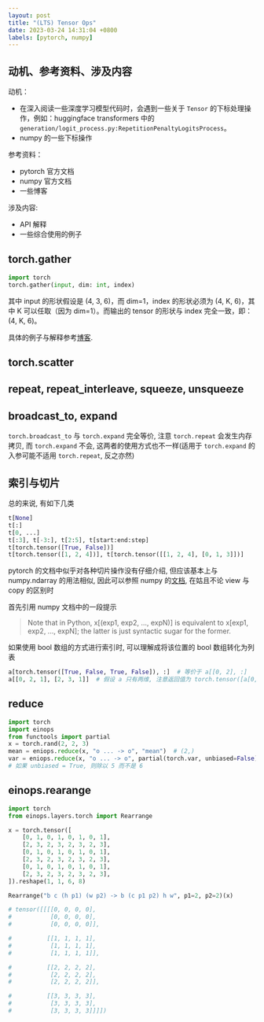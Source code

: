 ```yaml
---
layout: post
title: "(LTS) Tensor Ops"
date: 2023-03-24 14:31:04 +0800
labels: [pytorch, numpy]
---
```


## 动机、参考资料、涉及内容

动机：

- 在深入阅读一些深度学习模型代码时，会遇到一些关于 `Tensor` 的下标处理操作，例如：huggingface transformers 中的 `generation/logit_process.py:RepetitionPenaltyLogitsProcess`。
- numpy 的一些下标操作

参考资料：

- pytorch 官方文档
- numpy 官方文档
- 一些博客

涉及内容:
- API 解释
- 一些综合使用的例子


## torch.gather

```python
import torch
torch.gather(input, dim: int, index)
```

其中 input 的形状假设是 (4, 3, 6)，而 dim=1，index 的形状必须为 (4, K, 6)，其中 K 可以任取（因为 dim=1）。而输出的 tensor 的形状与 index 完全一致，即：(4, K, 6)。

具体的例子与解释参考[博客](https://medium.com/@mbednarski/understanding-indexing-with-pytorch-gather-33717a84ebc4).

## torch.scatter

## repeat, repeat_interleave, squeeze, unsqueeze

## broadcast_to, expand

`torch.broadcast_to` 与 `torch.expand` 完全等价, 注意 `torch.repeat` 会发生内存拷贝, 而 `torch.expand` 不会, 这两者的使用方式也不一样(适用于 `torch.expand` 的入参可能不适用 `torch.repeat`, 反之亦然)

## 索引与切片

总的来说, 有如下几类

```python
t[None]
t[:]
t[0, ...]
t[:3], t[-3:], t[2:5], t[start:end:step]
t[torch.tensor([True, False])]
t[torch.tensor([1, 2, 4])], t[torch.tensor([[1, 2, 4], [0, 1, 3]])]
```

pytorch 的文档中似乎对各种切片操作没有仔细介绍, 但应该基本上与 numpy.ndarray 的用法相似, 因此可以参照 numpy 的[文档](https://numpy.org/doc/stable/user/basics.indexing.html), 在姑且不论 view 与 copy 的区别时

首先引用 numpy 文档中的一段提示

> Note that in Python, x[(exp1, exp2, ..., expN)] is equivalent to x[exp1, exp2, ..., expN]; the latter is just syntactic sugar for the former.

如果使用 bool 数组的方式进行索引时, 可以理解成将该位置的 bool 数组转化为列表

```python
a[torch.tensor([True, False, True, False]), :]  # 等价于 a[[0, 2], :]
a[[0, 2, 1], [2, 3, 1]]  # 假设 a 只有两维, 注意返回值为 torch.tensor([a[0, 2], a[2, 3], a[1, 1]])
```

## reduce

```python
import torch
import einops
from functools import partial
x = torch.rand(2, 2, 3)
mean = eniops.reduce(x, "o ... -> o", "mean")  # (2,)
var = eniops.reduce(x, "o ... -> o", partial(torch.var, unbiased=False))  # [((x[0]-mean[0])**2)/6, ((x[1]-mean[1])**2)/6]
# 如果 unbiased = True, 则除以 5 而不是 6
```

## einops.rearange

```python
import torch
from einops.layers.torch import Rearrange

x = torch.tensor([
    [0, 1, 0, 1, 0, 1, 0, 1],
    [2, 3, 2, 3, 2, 3, 2, 3],
    [0, 1, 0, 1, 0, 1, 0, 1],
    [2, 3, 2, 3, 2, 3, 2, 3],
    [0, 1, 0, 1, 0, 1, 0, 1],
    [2, 3, 2, 3, 2, 3, 2, 3],
]).reshape(1, 1, 6, 8)

Rearrange("b c (h p1) (w p2) -> b (c p1 p2) h w", p1=2, p2=2)(x)

# tensor([[[[0, 0, 0, 0],
#           [0, 0, 0, 0],
#           [0, 0, 0, 0]],

#          [[1, 1, 1, 1],
#           [1, 1, 1, 1],
#           [1, 1, 1, 1]],

#          [[2, 2, 2, 2],
#           [2, 2, 2, 2],
#           [2, 2, 2, 2]],

#          [[3, 3, 3, 3],
#           [3, 3, 3, 3],
#           [3, 3, 3, 3]]]])
```